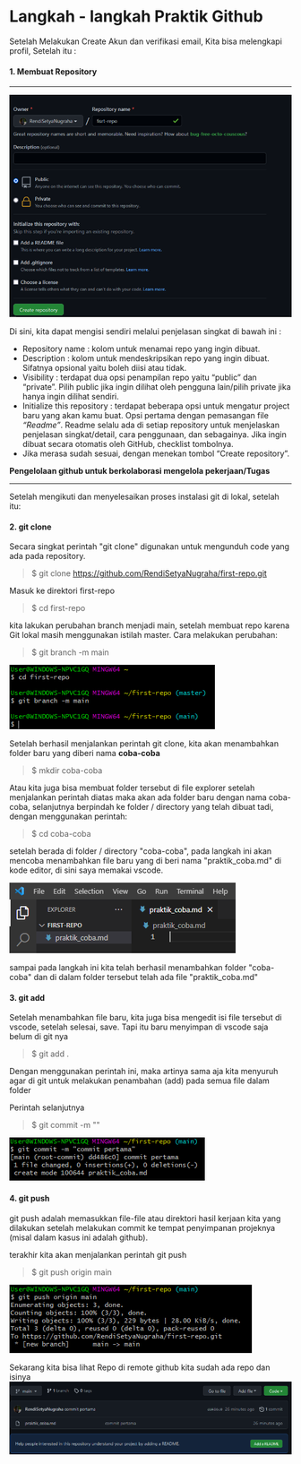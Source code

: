 # Langkah - langkah Praktik Github

Setelah Melakukan Create Akun dan verifikasi email, Kita bisa melengkapi profil, Setelah itu :

#### 1. Membuat Repository
---
<img src = "image/create_repo.PNG">

Di sini, kita dapat mengisi sendiri melalui penjelasan singkat di bawah ini :
* Repository name : kolom untuk menamai repo yang ingin dibuat.
* Description : kolom untuk mendeskripsikan repo yang ingin dibuat. Sifatnya opsional yaitu boleh diisi atau tidak.
* Visibility : terdapat dua opsi penampilan repo yaitu “public” dan “private”. Pilih public jika ingin dilihat oleh pengguna lain/pilih private jika hanya ingin dilihat sendiri.
* Initialize this repository : terdapat beberapa opsi untuk mengatur project baru yang akan kamu buat. Opsi pertama dengan pemasangan file *“Readme”*. Readme selalu ada di setiap repository untuk menjelaskan penjelasan singkat/detail, cara penggunaan, dan sebagainya. Jika ingin dibuat secara otomatis oleh GitHub, checklist tombolnya.
* Jika merasa sudah sesuai, dengan menekan tombol “Create repository”.


**Pengelolaan github untuk berkolaborasi mengelola pekerjaan/Tugas**
<hr>
Setelah mengikuti dan menyelesaikan proses instalasi git di lokal, setelah itu:

#### 2. git clone
Secara singkat perintah "git clone" digunakan untuk mengunduh code yang ada pada repository.
> $ git clone https://github.com/RendiSetyaNugraha/first-repo.git

Masuk ke direktori first-repo
> $ cd first-repo

kita lakukan perubahan branch menjadi main, setelah membuat repo karena Git lokal masih menggunakan istilah master. Cara melakukan perubahan:
> $ git branch -m main

<img src="image/git branch.PNG">

Setelah berhasil menjalankan perintah git clone, kita akan menambahkan folder baru yang diberi nama **coba-coba**
> $ mkdir coba-coba

Atau kita juga bisa membuat folder tersebut di file explorer setelah menjalankan perintah diatas maka akan ada folder baru dengan nama coba-coba, selanjutnya berpindah ke folder / directory yang telah dibuat tadi, dengan menggunakan perintah:
> $ cd coba-coba

setelah berada di folder / directory "coba-coba", pada langkah ini akan mencoba menambahkan file baru yang di beri nama "praktik_coba.md" di kode editor, di sini saya memakai vscode.

<img src = "image/file praktik_coba.PNG">

sampai pada langkah ini kita telah berhasil menambahkan folder "coba-coba" dan di dalam folder tersebut telah ada file "praktik_coba.md"

#### 3. git add
Setelah menambahkan file baru, kita juga bisa mengedit isi file tersebut di vscode, setelah selesai, save.
Tapi itu baru menyimpan di vscode saja belum di git nya

> $ git add .

Dengan menggunakan perintah ini, maka artinya sama aja kita menyuruh agar di git untuk melakukan penambahan (add) pada semua file dalam folder

Perintah selanjutnya
> $ git commit -m "<isi pesan>"
 
 <img src = "image/git commit.PNG">

 #### 4. git push
 git push adalah memasukkan file-file atau direktori hasil kerjaan kita yang dilakukan setelah melakukan commit ke tempat penyimpanan projeknya (misal dalam kasus ini adalah github).

terakhir kita akan menjalankan perintah git push
> $ git push origin main

<img src="image/git push.PNG">

Sekarang kita bisa lihat Repo di remote github kita sudah ada repo dan isinya
<img src="image/Hasil repo.PNG">
